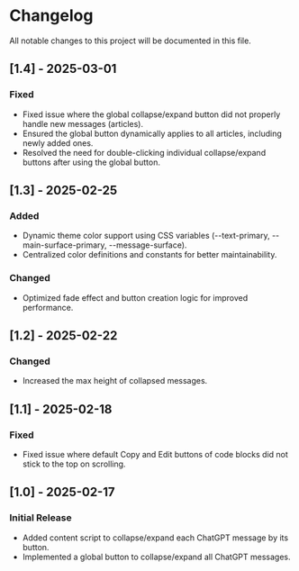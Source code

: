 # Changelog

All notable changes to this project will be documented in this file.

## [1.4] - 2025-03-01
### Fixed
- Fixed issue where the global collapse/expand button did not properly handle new messages (articles).
- Ensured the global button dynamically applies to all articles, including newly added ones.
- Resolved the need for double-clicking individual collapse/expand buttons after using the global button.

## [1.3] - 2025-02-25
### Added
- Dynamic theme color support using CSS variables (--text-primary, --main-surface-primary, --message-surface).
- Centralized color definitions and constants for better maintainability.

### Changed
- Optimized fade effect and button creation logic for improved performance.

## [1.2] - 2025-02-22
### Changed
- Increased the max height of collapsed messages.

## [1.1] - 2025-02-18
### Fixed
- Fixed issue where default Copy and Edit buttons of code blocks did not stick to the top on scrolling.

## [1.0] - 2025-02-17
### Initial Release
- Added content script to collapse/expand each ChatGPT message by its button.
- Implemented a global button to collapse/expand all ChatGPT messages.
